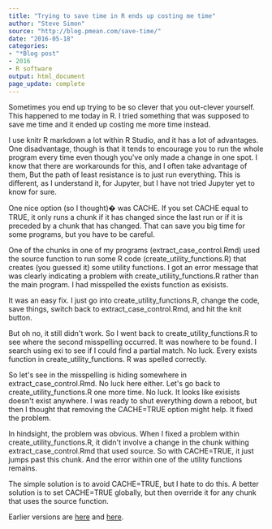 ```yaml
---
title: "Trying to save time in R ends up costing me time"
author: "Steve Simon"
source: "http://blog.pmean.com/save-time/"
date: "2016-05-18"
categories:
- "*Blog post"
- 2016
- R software
output: html_document
page_update: complete
---
```


Sometimes you end up trying to be so clever that you out-clever yourself. This happened to me today in R. I tried something that was supposed to save me time and it ended up costing me more time instead.

<!---More--->

I use knitr R markdown a lot within R Studio, and it has a lot of advantages. One disadvantage, though is that it tends to encourage you to run the whole program every time even though you've only made a change in one spot. I know that there are workarounds for this, and I often take advantage of them, But the path of least resistance is to just run everything. This is different, as I understand it, for Jupyter, but I have not tried Jupyter yet to know for sure.

One nice option (so I thought)� was CACHE. If you set CACHE equal to TRUE, it only runs a chunk if it has changed since the last run or if it is preceded by a chunk that has changed. That can save you big time for some programs, but you have to be careful.

One of the chunks in one of my programs (extract_case_control.Rmd) used the source function to run some R code (create_utility_functions.R) that creates (you guessed it) some utility functions. I got an error message that was clearly indicating a problem with create_utiliity_functions.R rather than the main program. I had misspelled the exists function as exisists.

It was an easy fix. I just go into create_utility_functions.R, change the code, save things, switch back to extract_case_control.Rmd, and hit the knit button.

But oh no, it still didn't work. So I went back to create_utility_functions.R to see where the second misspelling occurred. It was nowhere to be found. I search using exi to see if I could find a partial match. No luck. Every exists function in create_utility_functions. R was spelled correctly.

So let's see in the misspelling is hiding somewhere in extract_case_control.Rmd. No luck here either. Let's go back to create_utility_functions.R one more time. No luck. It looks like exisists doesn't exist anywhere. I was ready to shut everything down a reboot, but then I thought that removing the CACHE=TRUE option might help. It fixed the problem.

In hindsight, the problem was obvious. When I fixed a problem within create_utility_functions.R, it didn't involve a change in the chunk withing extract_case_control.Rmd that used source. So with CACHE=TRUE, it just jumps past this chunk. And the error within one of the utility functions remains.

The simple solution is to avoid CACHE=TRUE, but I hate to do this. A better solution is to set CACHE=TRUE globally, but then override it for any chunk that uses the source function.

 
Earlier versions are [here][sim1] and [here][sim2].
 
[sim1]: http://blog.pmean.com/save-time/
[sim2]: http://new.pmean.com/save-time/
 
